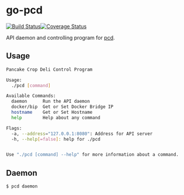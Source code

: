 go-pcd
======
[![Build Status](https://travis-ci.org/brimstone/go-pcd.svg)](https://travis-ci.org/brimstone/go-pcd)[![Coverage Status](https://coveralls.io/repos/brimstone/go-pcd/badge.svg?branch=master&service=github)](https://coveralls.io/github/brimstone/go-pcd?branch=master)

API daemon and controlling program for [pcd](github.com/brimstone/pcd).

Usage
-----

```bash
Pancake Crop Deli Control Program

Usage: 
  ./pcd [command]

Available Commands: 
  daemon      Run the API daemon
  docker/bip  Get or Set Docker Bridge IP
  hostname    Get or Set Hostname
  help        Help about any command

Flags:
  -a, --address="127.0.0.1:8080": Address for API server
  -h, --help[=false]: help for ./pcd


Use "./pcd [command] --help" for more information about a command.
```

Daemon
------

```bash
$ pcd daemon
```
